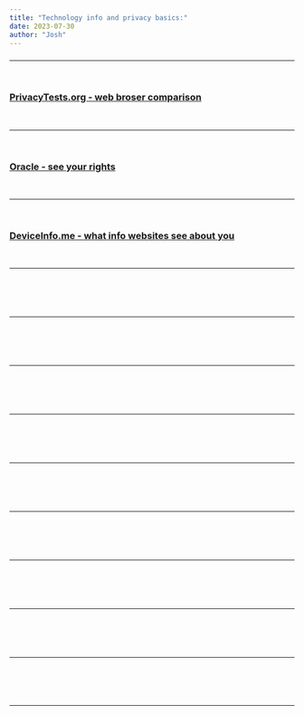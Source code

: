 ```yaml
---
title: "Technology info and privacy basics:"
date: 2023-07-30
author: "Josh"
---
```


<h3></h3><hr class="white"><br>
<h3><a href="https://privacytests.org/">PrivacyTests.org - web broser comparison</a></h3><br><hr class="white"><br>
<h3><a href="https://www.oracle.com/legal/privacy/rights.html">Oracle - see your rights</a></h3><br><hr class="white"><br>
<h3><a href="https://www.deviceinfo.me/">DeviceInfo.me - what info websites see about you</a></h3><br><hr class="white"><br>
<h3><a href=""></a></h3><br><hr class="white"><br>
<h3><a href=""></a></h3><br><hr class="white"><br>
<h3><a href=""></a></h3><br><hr class="white"><br>
<h3><a href=""></a></h3><br><hr class="white"><br>
<h3><a href=""></a></h3><br><hr class="white"><br>
<h3><a href=""></a></h3><br><hr class="white"><br>
<h3><a href=""></a></h3><br><hr class="white"><br>
<h3><a href=""></a></h3><br><hr class="white"><br>
<h3><a href=""></a></h3><br><hr class="white"><br>